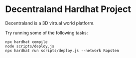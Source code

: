 # Decentraland Hardhat Project

Decentraland is a 3D virtual world platform.

Try running some of the following tasks:

```shell
npx hardhat compile
node scripts/deploy.js
npx hardhat run scripts/deploy.js --network	Ropsten
```


